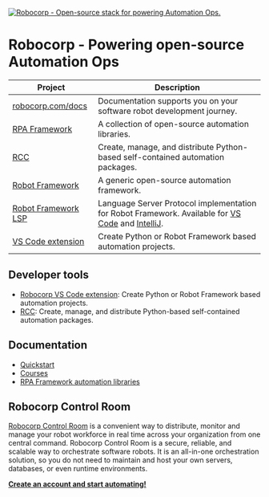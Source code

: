 [![Robocorp - Open-source stack for powering Automation Ops.](https://raw.githubusercontent.com/robocorp/robocorp/master/header.png 'Robocorp - Open-source stack for powering Automation Ops.')](https://robocorp.com/)

# Robocorp - Powering open-source Automation Ops

| Project                                                                                             | Description                                                                                                                                                                                                                                                       |
| --------------------------------------------------------------------------------------------------- | ----------------------------------------------------------------------------------------------------------------------------------------------------------------------------------------------------------------------------------------------------------------- |
| [robocorp.com/docs](https://www.robocorp.com/docs)                                                  | Documentation supports you on your software robot development journey.                                                                                                                                                                                            |
| [RPA Framework](https://rpaframework.org/)                                                          | A collection of open-source automation libraries.                                                                                                                                                                                                                 |
| [RCC](https://github.com/robocorp/rcc)                                                              | Create, manage, and distribute Python-based self-contained automation packages.                                                                                                                                                                                   |
| [Robot Framework](https://robotframework.org/)                                                      | A generic open-source automation framework.                                                                                                                                                                                                                       |
| [Robot Framework LSP](https://github.com/robocorp/robotframework-lsp/tree/master/robotframework-ls) | Language Server Protocol implementation for Robot Framework. Available for [VS Code](https://marketplace.visualstudio.com/items?itemName=robocorp.robotframework-lsp) and [IntelliJ](https://plugins.jetbrains.com/plugin/16086-robot-framework-language-server). |
| [VS Code extension](https://github.com/robocorp/robotframework-lsp/tree/master/robocorp-code)       | Create Python or Robot Framework based automation projects.                                                                                                                                                                                                       |

## Developer tools

- [Robocorp VS Code extension](https://robocorp.com/docs/developer-tools/visual-studio-code/overview): Create Python or Robot Framework based automation projects.
- [RCC](https://robocorp.com/docs/rcc/overview): Create, manage, and distribute Python-based self-contained automation packages.

## Documentation

- [Quickstart](https://robocorp.com/docs/quickstart-guide)
- [Courses](https://robocorp.com/docs/courses)
- [RPA Framework automation libraries](https://robocorp.com/docs/libraries/rpa-framework)

## Robocorp Control Room

[Robocorp Control Room](https://robocorp.com/docs/control-room) is a convenient way to distribute, monitor and manage your robot workforce in real time across your organization from one central command. Robocorp Control Room is a secure, reliable, and scalable way to orchestrate software robots. It is an all-in-one orchestration solution, so you do not need to maintain and host your own servers, databases, or even runtime environments.

[**Create an account and start automating!**](https://robocorp.com/get-started)

